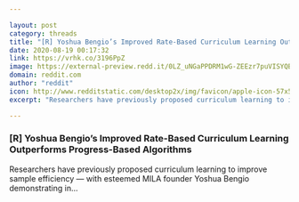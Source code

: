 ```yaml
---

layout: post
category: threads
title: "[R] Yoshua Bengio’s Improved Rate-Based Curriculum Learning Outperforms Progress-Based Algorithms"
date: 2020-08-19 00:17:32
link: https://vrhk.co/3196PpZ
image: https://external-preview.redd.it/0LZ_uNGaPPDRM1wG-ZEEzr7puVISYQBPQiipfG4Vb1k.jpg?width=1200&height=628.272251309&auto=webp&crop=1200:628.272251309,smart&s=bb25cd198e52a7acfbe9ed6d717dd08829967a28
domain: reddit.com
author: "reddit"
icon: http://www.redditstatic.com/desktop2x/img/favicon/apple-icon-57x57.png
excerpt: "Researchers have previously proposed curriculum learning to improve sample efficiency — with esteemed MILA founder Yoshua Bengio demonstrating in..."

---
```


### [R] Yoshua Bengio’s Improved Rate-Based Curriculum Learning Outperforms Progress-Based Algorithms

Researchers have previously proposed curriculum learning to improve sample efficiency — with esteemed MILA founder Yoshua Bengio demonstrating in...